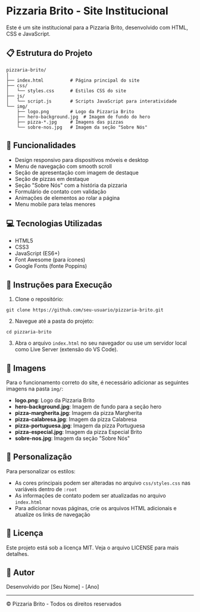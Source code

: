 # Pizzaria Brito - Site Institucional

Este é um site institucional para a Pizzaria Brito, desenvolvido com HTML, CSS e JavaScript.

## 📋 Estrutura do Projeto

```
pizzaria-brito/
│
├── index.html          # Página principal do site
├── css/
│   └── styles.css      # Estilos CSS do site
├── js/
│   └── script.js       # Scripts JavaScript para interatividade
└── img/
    ├── logo.png        # Logo da Pizzaria Brito
    ├── hero-background.jpg  # Imagem de fundo do hero
    ├── pizza-*.jpg     # Imagens das pizzas
    └── sobre-nos.jpg   # Imagem da seção "Sobre Nós"
```

## 🚀 Funcionalidades

- Design responsivo para dispositivos móveis e desktop
- Menu de navegação com smooth scroll
- Seção de apresentação com imagem de destaque
- Seção de pizzas em destaque
- Seção "Sobre Nós" com a história da pizzaria
- Formulário de contato com validação
- Animações de elementos ao rolar a página
- Menu mobile para telas menores

## 💻 Tecnologias Utilizadas

- HTML5
- CSS3
- JavaScript (ES6+)
- Font Awesome (para ícones)
- Google Fonts (fonte Poppins)

## 📝 Instruções para Execução

1. Clone o repositório:
```
git clone https://github.com/seu-usuario/pizzaria-brito.git
```

2. Navegue até a pasta do projeto:
```
cd pizzaria-brito
```

3. Abra o arquivo `index.html` no seu navegador ou use um servidor local como Live Server (extensão do VS Code).

## 📸 Imagens

Para o funcionamento correto do site, é necessário adicionar as seguintes imagens na pasta `img/`:

- **logo.png**: Logo da Pizzaria Brito
- **hero-background.jpg**: Imagem de fundo para a seção hero
- **pizza-margherita.jpg**: Imagem da pizza Margherita
- **pizza-calabresa.jpg**: Imagem da pizza Calabresa
- **pizza-portuguesa.jpg**: Imagem da pizza Portuguesa
- **pizza-especial.jpg**: Imagem da pizza Especial Brito
- **sobre-nos.jpg**: Imagem da seção "Sobre Nós"

## 🔧 Personalização

Para personalizar os estilos:
- As cores principais podem ser alteradas no arquivo `css/styles.css` nas variáveis dentro de `:root`
- As informações de contato podem ser atualizadas no arquivo `index.html`
- Para adicionar novas páginas, crie os arquivos HTML adicionais e atualize os links de navegação

## 📄 Licença

Este projeto está sob a licença MIT. Veja o arquivo LICENSE para mais detalhes.

## 👤 Autor

Desenvolvido por [Seu Nome] - [Ano]

---

© Pizzaria Brito - Todos os direitos reservados 